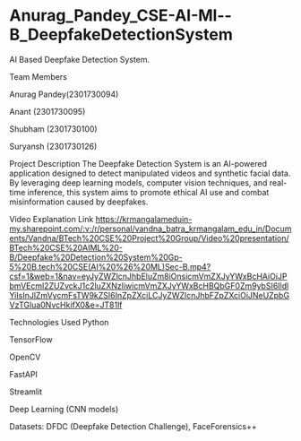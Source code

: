 # Anurag_Pandey_CSE-AI-Ml--B_DeepfakeDetectionSystem
AI Based Deepfake Detection System.

Team Members

Anurag Pandey(2301730094)

Anant (2301730095)

Shubham (2301730100)

Suryansh (2301730126)

Project Description
The Deepfake Detection System is an AI-powered application designed to detect manipulated videos and synthetic facial data. By leveraging deep learning models, computer vision techniques, and real-time inference, this system aims to promote ethical AI use and combat misinformation caused by deepfakes.

Video Explanation
Link
[https://krmangalameduin-my.sharepoint.com/:v:/r/personal/vandna_batra_krmangalam_edu_in/Documents/Vandna/BTech%20CSE%20Project%20Group/Video%20presentation/BTech%20CSE%20AIML%20-B/Deepfake%20Detection%20System%20Gp-5%20B.tech%20CSE(AI%20%26%20ML)Sec-B.mp4?csf=1&web=1&nav=eyJyZWZlcnJhbEluZm8iOnsicmVmZXJyYWxBcHAiOiJPbmVEcml2ZUZvckJ1c2luZXNzIiwicmVmZXJyYWxBcHBQbGF0Zm9ybSI6IldlYiIsInJlZmVycmFsTW9kZSI6InZpZXciLCJyZWZlcnJhbFZpZXciOiJNeUZpbGVzTGlua0NvcHkifX0&e=JT81lf ](https://drive.google.com/file/d/1buLcVkrmW0us8gm1nndikeZXyMPfXLWl/view?usp=sharing)

Technologies Used
Python

TensorFlow

OpenCV

FastAPI

Streamlit

Deep Learning (CNN models)

Datasets: DFDC (Deepfake Detection Challenge), FaceForensics++
